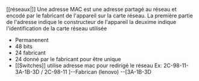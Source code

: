 [[réseaux|]]
Une adresse MAC est une adresse partagé au réseau et encodé par le fabricant de l'appareil sur la carte réseau.
La première partie de l'adresse indique le constructeur de l'appareil la deuxime indique l'identification de la carte réseau utilisée
- Permanenent 
- 48 bits
- 24 fabricant
- 24 donné par le fabricant pour être unique
- [[Switches]] utilise adresse mac pour redirigé le réseau
Ex:  2C-98-11-3A-1B-3D /   2C-98-11 ]--Fabrican (lenovo)     --[3A-1B-3D

